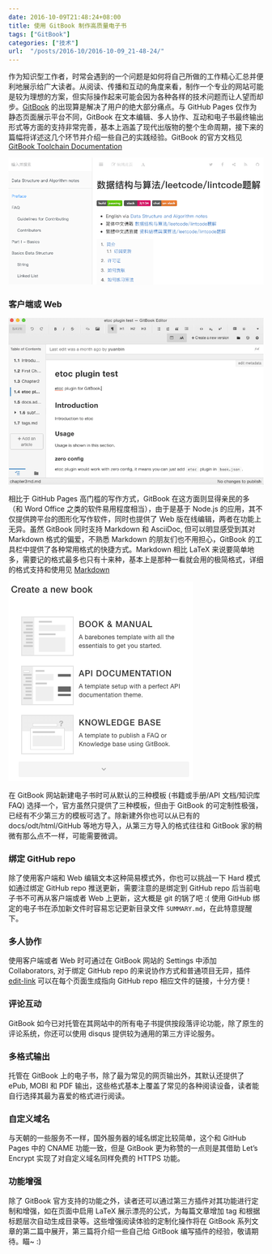 ```yaml
---
date: 2016-10-09T21:48:24+08:00
title: 使用 GitBook 制作高质量电子书
tags: ["GitBook"]
categories: ["技术"]
url:  "/posts/2016-10/2016-10-09_21-48-24/"
---
```


作为知识型工作者，时常会遇到的一个问题是如何将自己所做的工作精心汇总并便利地展示给广大读者。从阅读、传播和互动的角度来看，制作一个专业的网站可能是较为理想的方案，但实际操作起来可能会因为各种各样的技术问题而让人望而却步。[GitBook](https://www.gitbook.com) 的出现算是解决了用户的绝大部分痛点。与 GitHub Pages 仅作为静态页面展示平台不同，GitBook 在文本编辑、多人协作、互动和电子书最终输出形式等方面的支持非常完善，基本上涵盖了现代出版物的整个生命周期，接下来的篇幅将详述这几个环节并介绍一些自己的实践经验。GitBook 的官方文档见 [GitBook Toolchain Documentation](https://toolchain.gitbook.com/)

![GitBook website](/pictures/misc/gitbook-part1-site.png)

### 客户端或 Web

![GitBook editor](/pictures/misc/gitbook-part1-editor.png)

相比于 GitHub Pages 高门槛的写作方式，GitBook 在这方面则显得亲民的多（和 Word Office 之类的软件易用程度相当），由于是基于 Node.js 的应用，其不仅提供跨平台的图形化写作软件，同时也提供了 Web 版在线编辑，两者在功能上无异。虽然 GitBook 同时支持 Markdown 和 AsciiDoc, 但可以明显感受到其对 Markdown 格式的偏爱，不熟悉 Markdown 的朋友们也不用担心，GitBook 的工具栏中提供了各种常用格式的快捷方式。Markdown 相比 LaTeX 来说要简单地多，需要记的格式最多也只有十来种，基本上是那种一看就会用的极简格式，详细的格式支持和使用见 [Markdown](https://toolchain.gitbook.com/syntax/markdown.html)

![GitBook template](/pictures/misc/gitbook-part1-template.png)

在 GitBook 网站新建电子书时可从默认的三种模板 (书籍或手册/API 文档/知识库 FAQ) 选择一个，官方虽然只提供了三种模板，但由于 GitBook 的可定制性极强，已经有不少第三方的模板可选了。除新建外你也可以从已有的 docs/odt/html/GitHub 等地方导入，从第三方导入的格式往往和 GitBook 家的稍微有那么点不一样，可能需要微调。

### 绑定 GitHub repo

除了使用客户端和 Web 编辑文本这种简易模式外，你也可以挑战一下 Hard 模式如通过绑定 GitHub repo 推送更新，需要注意的是绑定到 GitHub repo 后当前电子书不可再从客户端或者 Web 上更新，这大概是 git 的锅了吧 :( 使用 GitHub 绑定的电子书在添加新文件时容易忘记更新目录文件 `SUMMARY.md`，在此特意提醒下。

<!--more-->

### 多人协作

使用客户端或者 Web 时可通过在 GitBook 网站的 Settings 中添加 Collaborators, 对于绑定 GitHub  repo 的来说协作方式和普通项目无异，插件 [edit-link](https://github.com/rtCamp/gitbook-plugin-edit-link) 可以在每个页面生成指向 GitHub repo 相应文件的链接，十分方便！

### 评论互动

GitBook 如今已对托管在其网站中的所有电子书提供按段落评论功能，除了原生的评论系统，你还可以使用 disqus 提供较为通用的第三方评论服务。

### 多格式输出

托管在 GitBook 上的电子书，除了最为常见的网页输出外，其默认还提供了 ePub, MOBI 和 PDF 输出，这些格式基本上覆盖了常见的各种阅读设备，读者能自行选择其最为喜爱的格式进行阅读。

### 自定义域名

与天朝的一些服务不一样，国外服务器的域名绑定比较简单，这个和 GitHub Pages 中的 CNAME 功能一致，但是 GitBook 更为称赞的一点则是其借助 Let’s Encrypt 实现了对自定义域名同样免费的 HTTPS 功能。

### 功能增强

除了 GitBook 官方支持的功能之外，读者还可以通过第三方插件对其功能进行定制和增强，如在页面中启用 LaTeX 展示漂亮的公式，为每篇文章增加 tag 和根据标题层次自动生成目录等。这些增强阅读体验的定制化操作将在 GitBook 系列文章的第二篇中展开，第三篇将介绍一些自己给 GitBook 编写插件的经验，敬请期待。瞄~ :)
